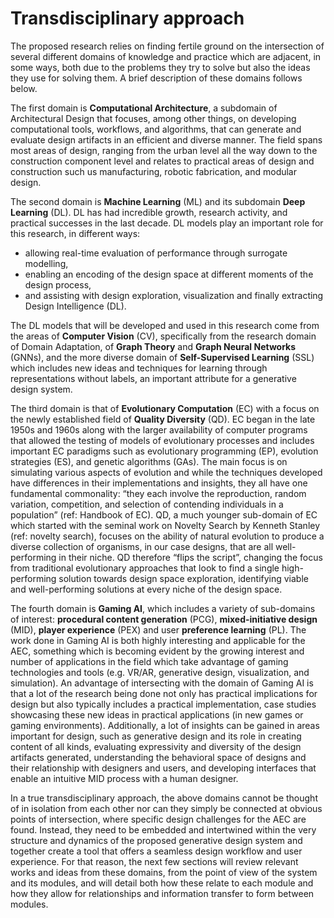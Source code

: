 # Transdisciplinary approach

The proposed research relies on finding fertile ground on the intersection of several different domains of knowledge and practice which are adjacent, in some ways, both due to the problems they try to solve but also the ideas they use for solving them. A brief description of these domains follows below.

The first domain is **Computational Architecture**, a subdomain of Architectural Design that focuses, among other things, on developing computational tools, workflows, and algorithms, that can generate and evaluate design artifacts in an efficient and diverse manner. The field spans most areas of design, ranging from the urban level all the way down to the construction component level and relates to practical areas of design and construction such us manufacturing, robotic fabrication, and modular design.  

The second domain is **Machine Learning** (ML) and its subdomain **Deep Learning** (DL). DL has had incredible growth, research activity, and practical successes in the last decade. DL models play an important role for this research, in different ways: 

* allowing real-time evaluation of performance through surrogate modelling, 
* enabling an encoding of the design space at different moments of the design process, 
* and assisting with design exploration, visualization and finally extracting Design Intelligence (DL). 

The DL models that will be developed and used in this research come from the areas of **Computer Vision** (CV), specifically from the research domain of Domain Adaptation, of **Graph Theory** and **Graph Neural Networks** (GNNs), and the more diverse domain of **Self-Supervised Learning** (SSL) which includes new ideas and techniques for learning through representations without labels, an important attribute for a generative design system.

The third domain is that of **Evolutionary Computation** (EC) with a focus on the newly established field of **Quality Diversity** (QD). EC began in the late 1950s and 1960s along with the larger availability of computer programs that allowed the testing of models of evolutionary processes and includes important EC paradigms such as evolutionary programming (EP), evolution strategies (ES), and genetic algorithms (GAs). The main focus is on simulating various aspects of evolution and while the techniques developed have differences in their implementations and insights, they all have one fundamental commonality: “they each involve the reproduction, random variation, competition, and selection of contending individuals in a population” (ref: Handbook of EC). QD, a much younger sub-domain of EC which started with the seminal work on Novelty Search by Kenneth Stanley (ref: novelty search), focuses on the ability of natural evolution to produce a diverse collection of organisms, in our case designs, that are all well-performing in their niche. QD therefore “flips the script”, changing the focus from traditional evolutionary approaches that look to find a single high-performing solution towards design space exploration, identifying viable and well-performing solutions at every niche of the design space. 

The fourth domain is **Gaming AI**, which includes a variety of sub-domains of interest: **procedural content generation** (PCG), **mixed-initiative design** (MID), **player experience** (PEX) and user **preference learning** (PL). The work done in Gaming AI is both highly interesting and applicable for the AEC, something which is becoming evident by the growing interest and number of applications in the field which take advantage of gaming technologies and tools (e.g. VR/AR, generative design, visualization, and simulation). An advantage of intersecting with the domain of Gaming AI is that a lot of the research being done not only has practical implications for design but also typically includes a practical implementation, case studies showcasing these new ideas in practical applications (in new games or gaming environments). Additionally, a lot of insights can be gained in areas important for design, such as generative design and its role in creating content of all kinds, evaluating expressivity and diversity of the design artifacts generated, understanding the behavioral space of designs and their relationship with designers and users, and developing interfaces that enable an intuitive MID process with a human designer. 

In a true transdisciplinary approach, the above domains cannot be thought of in isolation from each other nor can they simply be connected at obvious points of intersection, where specific design challenges for the AEC are found. Instead, they need to be embedded and intertwined within the very structure and dynamics of the proposed generative design system and together create a tool that offers a seamless design workflow and user experience. For that reason, the next few sections will review relevant works and ideas from these domains, from the point of view of the system and its modules, and will detail both how these relate to each module and how they allow for relationships and information transfer to form between modules.